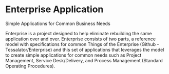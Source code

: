 Enterprise Application
=====================

Simple Applications for Common Business Needs 


Enterprise is a project designed to help eliminate rebuilding the same application over and over.
Enterprise consists of two parts, a reference model with specifications for common Things of the Enterprise (Github - Tessalator/Enterprise) and this set of applications that leverages the model to create simple applications for common needs such as Project Management, Service Desk/Delivery, and Process Management (Standard Operating Procedures). 
